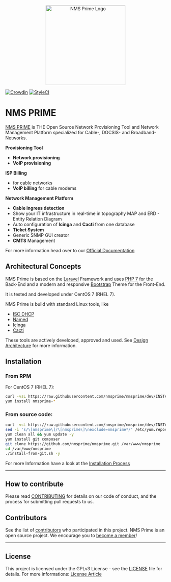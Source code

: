 <div align="center"><a href="https://nmsprime.com"><img src="https://github.com/nmsprime/nmsprime/raw/dev/public/images/nmsprime-logo.png" alt="NMS Prime Logo" title="" width="250"/></a></div>

[![Crowdin](https://d322cqt584bo4o.cloudfront.net/nmsprime/localized.svg)](https://crowdin.com/project/nmsprime)
[![StyleCI](https://github.styleci.io/repos/109520753/shield?branch=dev)](https://github.styleci.io/repos/109520753)

# NMS PRIME

[NMS PRIME](https://nmsprime.com) is THE Open Source Network Provisioning Tool and Network Management Platform specialized for Cable-, DOCSIS- and Broadband-Networks.

**Provisioning Tool**
- **Network provisioning**
- **VoIP provisioning**

**ISP Billing**
- for cable networks
- **VoIP billing** for cable modems

**Network Management Platform**
- **Cable ingress detection**
- Show your IT infrastructure in real-time in topography MAP and ERD - Entity Relation Diagram
- Auto configuration of **Icinga** and **Cacti** from one database
- **Ticket System**
- Generic SNMP GUI creator
- **CMTS** Management

For more information head over to our [Official Documentation](https://devel.roetzer-engineering.com/confluence/display/NMS/NMS+PRIME)


## Architectural Concepts

NMS Prime is based on the [Laravel](https://laravel.com/) Framework and uses [PHP 7](https://php.net) for the Back-End and a modern and responsive [Bootstrap](http://getbootstrap.com/) Theme for the Front-End.

It is tested and developed under CentOS 7 (RHEL 7).

NMS Prime is build with standard Linux tools, like
- [ISC DHCP](https://www.isc.org/downloads/dhcp/)
- [Named](https://linux.die.net/man/8/named)
- [Icinga](https://icinga.com/)
- [Cacti](https://www.cacti.net/index.php)

These tools are actively developed, approved and used. See [Design Architecture](https://devel.roetzer-engineering.com/confluence/display/NMS/Architecture+Guidelines) for more information.


## Installation

### From RPM

For CentOS 7 (RHEL 7):

```bash
curl -vsL https://raw.githubusercontent.com/nmsprime/nmsprime/dev/INSTALL-REPO.sh | bash
yum install nmsprime-*
```

### From source code:

```bash
curl -vsL https://raw.githubusercontent.com/nmsprime/nmsprime/dev/INSTALL-REPO.sh | bash
sed -i 's/\[nmsprime\]/\[nmsprime\]\nexclude=nmsprime*/' /etc/yum.repos.d/nmsprime.repo
yum clean all && yum update -y
yum install git composer
git clone https://github.com/nmsprime/nmsprime.git /var/www/nmsprime
cd /var/www/nmsprime
./install-from-git.sh -y
```

For more Information have a look at the [Installation Process](https://devel.roetzer-engineering.com/confluence/display/NMS/Installation)


---

## How to contribute

Please read [CONTRIBUTING](CONTRIBUTING.md) for details on our code of conduct, and the process for submitting pull requests to us.


## Contributors

See the list of [contributors](https://github.com/nmsprime/nmsprime/graphs/contributors) who participated in this project. NMS Prime is an open source project. We encourage you to [become a member](https://www.nmsprime.com/about)!

---

## License

This project is licensed under the GPLv3 License - see the [LICENSE](LICENSE.md) file for details. For more informations: [License Article](https://devel.roetzer-engineering.com/confluence/display/NMS/License)
